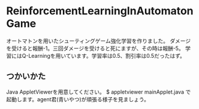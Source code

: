 # ReinforcementLearningInAutomatonGame
オートマトンを用いたシューティングゲーム強化学習を作りました。
ダメージを受けると報酬-1。三回ダメージを受けると死にますが、その時は報酬-5。
学習にはQ-Learningを用いています。学習率は0.5、割引率は0.5だったはず。

## つかいかた
Java AppletViewerを用意してください。
$ appletviewer mainApplet.java
で起動します。agent君(青いやつ)が頑張る様子を見ましょう。

